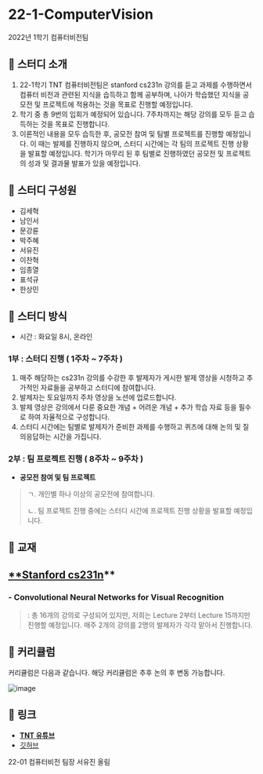 # 22-1-ComputerVision

2022년 1학기 컴퓨터비전팀

## 🔔 **스터디 소개**

1. 22-1학기 TNT 컴퓨터비전팀은 stanford cs231n 강의를 듣고 과제를 수행하면서 컴퓨터 비전과 관련된 지식을 습득하고 함께 공부하며, 나아가 학습했던 지식을 공모전 및 프로젝트에 적용하는 것을 목표로 진행할 예정입니다.
2. 학기 중 총 9번의 입회가 예정되어 있습니다. 7주차까지는 해당 강의를 모두 듣고 습득하는 것을 목표로 진행합니다.
3. 이론적인 내용을 모두 습득한 후, 공모전 참여 및 팀별 프로젝트를 진행할 예정입니다. 이 때는 발제를 진행하지 않으며, 스터디 시간에는 각 팀의 프로젝트 진행 상황을 발표할 예정입니다. 학기가 마무리 된 후 팀별로 진행하였던 공모전 및 프로젝트의 성과 및 결과물 발표가 있을 예정입니다.


## 🔔 스터디 구성원

- 김세혁
- 남인서
- 문강륜
- 박주혜
- 서유진
- 이찬혁
- 임종열
- 표석규
- 한상민


## 🔔 스터디 방식

- 시간 : 화요일 8시, 온라인

### 1부 : 스터디 진행 ( 1주차 ~ 7주차 )

1. 매주 해당하는 cs231n 강의를 수강한 후 발제자가 게시한 발제 영상을 시청하고 추가적인 자료들을 공부하고 스터디에 참여합니다.
2. 발제자는 토요일까지 주차 영상을 노션에 업로드합니다. 
3. 발제 영상은 강의에서 다룬 중요한 개념 + 어려운 개념 + 추가 학습 자료 등을 필수로 하여 자율적으로 구성합니다.
4. 스터디 시간에는 팀별로 발제자가 준비한 과제를 수행하고 퀴즈에 대해 논의 및 질의응답하는 시간을 가집니다. 


### 2부 : 팀 프로젝트 진행 ( 8주차 ~ 9주차 )

- **공모전 참여 및 팀 프로젝트**

> ㄱ. 개인별 하나 이상의 공모전에 참여합니다.
> 
> ㄴ. 팀 프로젝트 진행 중에는 스터디 시간에 프로젝트 진행 상황을 발표할 예정입니다.
 


## 🔔 교재

## [**Stanford cs231n](http://cs231n.stanford.edu/2017/syllabus)**

### **-** Convolutional Neural Networks for Visual Recognition

> : 총 16개의 강의로 구성되어 있지만, 저희는 Lecture 2부터 Lecture 15까지만 진행할 예정입니다. 매주 2개의 강의를 2명의 발제자가 각각 맡아서 진행합니다.
> 

## **🔔 커리큘럼**
커리큘럼은 다음과 같습니다. 해당 커리큘럼은 추후 논의 후 변동 가능합니다.

![image](https://user-images.githubusercontent.com/89994770/155848109-ae336fdf-1c04-43be-a124-223bc7e19e9a.png)


## 🔔 링크

- [**TNT 유튜브**](https://www.youtube.com/channel/UCmx25Y3u1S-5rkoVvWdXWaw)
- [깃허브](https://github.com/skku-tnt/22-1-Computer-Vision)

22-01 컴퓨터비전 팀장 서유진 올림
